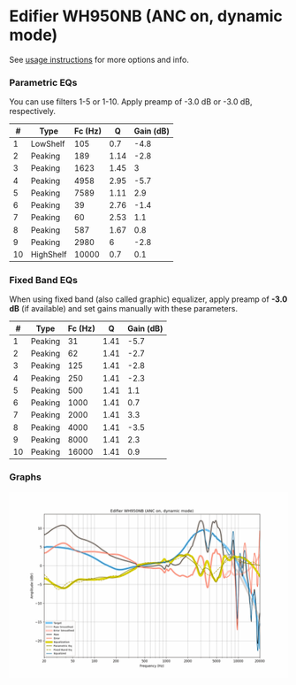 # Edifier WH950NB (ANC on, dynamic mode)
See [usage instructions](https://github.com/jaakkopasanen/AutoEq#usage) for more options and info.

### Parametric EQs
You can use filters 1-5 or 1-10. Apply preamp of -3.0 dB or -3.0 dB, respectively.

|   # | Type      |   Fc (Hz) |    Q |   Gain (dB) |
|-----|-----------|-----------|------|-------------|
|   1 | LowShelf  |       105 | 0.7  |        -4.8 |
|   2 | Peaking   |       189 | 1.14 |        -2.8 |
|   3 | Peaking   |      1623 | 1.45 |         3   |
|   4 | Peaking   |      4958 | 2.95 |        -5.7 |
|   5 | Peaking   |      7589 | 1.11 |         2.9 |
|   6 | Peaking   |        39 | 2.76 |        -1.4 |
|   7 | Peaking   |        60 | 2.53 |         1.1 |
|   8 | Peaking   |       587 | 1.67 |         0.8 |
|   9 | Peaking   |      2980 | 6    |        -2.8 |
|  10 | HighShelf |     10000 | 0.7  |         0.1 |

### Fixed Band EQs
When using fixed band (also called graphic) equalizer, apply preamp of **-3.0 dB** (if available) and set gains manually with these parameters.

|   # | Type    |   Fc (Hz) |    Q |   Gain (dB) |
|-----|---------|-----------|------|-------------|
|   1 | Peaking |        31 | 1.41 |        -5.7 |
|   2 | Peaking |        62 | 1.41 |        -2.7 |
|   3 | Peaking |       125 | 1.41 |        -2.8 |
|   4 | Peaking |       250 | 1.41 |        -2.3 |
|   5 | Peaking |       500 | 1.41 |         1.1 |
|   6 | Peaking |      1000 | 1.41 |         0.7 |
|   7 | Peaking |      2000 | 1.41 |         3.3 |
|   8 | Peaking |      4000 | 1.41 |        -3.5 |
|   9 | Peaking |      8000 | 1.41 |         2.3 |
|  10 | Peaking |     16000 | 1.41 |         0.9 |

### Graphs
![](./Edifier%20WH950NB%20(ANC%20on,%20dynamic%20mode).png)
